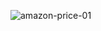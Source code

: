 ![amazon-price-01](https://github.com/user-attachments/assets/ab9b2902-6e8b-40ac-a9fd-00fbe7bf6736)
